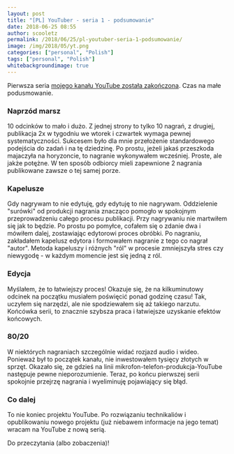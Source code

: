 ```yaml
---
layout: post
title: "[PL] YouTuber - seria 1 - podsumowanie"
date: 2018-06-25 08:55
author: scooletz
permalink: /2018/06/25/pl-youtuber-seria-1-podsumowanie/
image: /img/2018/05/yt.png
categories: ["personal", "Polish"]
tags: ["personal", "Polish"]
whitebackgroundimage: true
---
```


Pierwsza seria [mojego kanału YouTube została zakończona](https://www.youtube.com/watch?v=qM5cew5Jyuo&list=PLdNGFcD6i7593orHBr3A9eK4xhLQU6Mj-). Czas na małe podusmowanie.

### Naprzód marsz

10 odcinków to mało i dużo. Z jednej strony to tylko 10 nagrań, z drugiej, publikacja 2x w tygodniu we wtorek i czwartek wymaga pewnej systematyczności. Sukcesem było dla mnie przełożenie standardowego podejścia do zadań i na tę dziedzinę. Po prostu, jeżeli jakaś przeszkoda majaczyła na horyzoncie, to nagranie wykonywałem wcześniej. Proste, ale jakże potężne. W ten sposób odbiorcy mieli zapewnione 2 nagrania publikowane zawsze o tej samej porze.

### Kapelusze

Gdy nagrywam to nie edytuję, gdy edytuję to nie nagrywam. Oddzielenie "surówki" od produkcji nagrania znacząco pomogło w spokojnym przeprowadzeniu całego procesu publikacji. Przy nagrywaniu nie martwiłem się jak to będzie. Po prostu po pomyłce, cofałem się o zdanie dwa i mówiłem dalej, zostawiając edytorowi proces obróbki. Po nagraniu, zakładałem kapelusz edytora i formowałem nagranie z tego co nagrał "autor". Metoda kapeluszy i różnych "ról" w procesie zmniejszyła stres czy niewygodę - w każdym momencie jest się jedną z ról.

### Edycja

Myślałem, że to łatwiejszy proces! Okazuje się, że na kilkuminutowy odcinek na początku musiałem poświęcić ponad godzinę czasu! Tak, uczyłem się narzędzi, ale nie spodziewałem się aż takiego narzutu. Końcówka serii, to znacznie szybsza praca i łatwiejsze uzyskanie efektów końcowych.

### 80/20

W niektórych nagraniach szczególnie widać rozjazd audio i wideo. Ponieważ był to początek kanału, nie inwestowałem tysięcy złotych w sprzęt. Okazało się, ze gdzieś na linii mikrofon-telefon-produkcja-YouTube następuje pewne nieporozumienie. Teraz, po końcu pierwszej serii spokojnie przejrzę nagrania i wyeliminuję pojawiający się błąd.

### Co dalej

To nie koniec projektu YouTube. Po rozwiązaniu technikaliów i opublikowaniu nowego projektu (już niebawem informacje na jego temat) wracam na YouTube z nową serią.

Do przeczytania (albo zobaczenia)!

